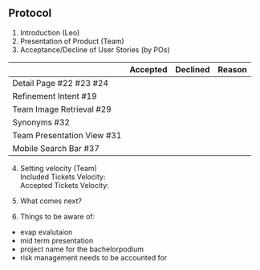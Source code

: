 ## Protocol

1. Introduction (Leo)
2. Presentation of Product (Team)
3. Acceptance/Decline of User Stories (by POs)

|                  | Accepted | Declined | Reason
|------------------|----------|----------|--------
| Detail Page #22 #23 #24  |          |         | 
| Refinement Intent #19 |          |         |
| Team Image Retrieval #29 |         |         | 
| Synonyms #32 |         |         |   
| Team Presentation View #31|          |         |
| Mobile Search Bar #37 ||


4. Setting velocity (Team)  
Included Tickets Velocity:  
Accepted Tickets Velocity: 

5. What comes next?

6. Things to be aware of:
  - evap evalutaion
  - mid term presentation
  - project name for the bachelorpodium
  - risk management needs to be accounted for
